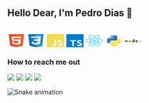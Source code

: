 ## Hello Dear, I'm Pedro Dias 👋
  
  <div style="display: inline_block"><br>
  <img align="center" alt="dias-HTML" height="30" width="40" src="https://raw.githubusercontent.com/devicons/devicon/master/icons/html5/html5-original.svg">
  <img align="center" alt="dias-CSS" height="30" width="40" src="https://raw.githubusercontent.com/devicons/devicon/master/icons/css3/css3-original.svg">
  <img align="center" alt="dias-Js" height="30" width="40" src="https://raw.githubusercontent.com/devicons/devicon/master/icons/javascript/javascript-plain.svg">
  <img align="center" alt="dias-Ts" height="30" width="40" src="https://raw.githubusercontent.com/devicons/devicon/master/icons/typescript/typescript-plain.svg">
  <img align="center" alt="dias-React" height="30" width="40" src="https://raw.githubusercontent.com/devicons/devicon/master/icons/react/react-original.svg">
  <img align="center" alt="dias-python" height="30" width="40" src="https://raw.githubusercontent.com/devicons/devicon/master/icons/python/python-original.svg">
  <img align="center" alt="dias-node" height="30" width="40" src="https://raw.githubusercontent.com/devicons/devicon/master/icons/nodejs/nodejs-original-wordmark.svg">
</div>

 ### How to reach me out
 <div>
 <a href = "mailto: pdr050203@gamil.com"><img src="https://img.shields.io/badge/-Gmail-%23EA4335?style=for-the-badge&logo=gmail&logoColor=white" target="_blank"></a>
 <a href="https://www.linkedin.com/in/pedro-dias-523215206/" target="_blank"><img src="https://img.shields.io/badge/-LinkedIn-%230077B5?style=for-the-badge&logo=linkedin&logoColor=white" target="_blank"></a>
  <a href="https://www.instagram.com/dias_pdr/" target="_blank"><img src="https://img.shields.io/badge/-Instagram-%23E4405F?style=for-the-badge&logo=instagram&logoColor=white" target="_blank"></a>
    <a href="https://twitter.com/diaspdr_1" target="_blank"><img src="https://img.shields.io/twitter/url?color=gray&label=TWITTER&logo=Twitter&logoColor=blue&style=for-the-badge&url=https%3A%2F%2Fimg.shields.io%2Ftwitter%2Furl%3Fcolor%3Dwhite%26label%3DTWITTER%26logo%3DTwitter%26logoColor%3Dblue%26style%3Dfor-the-badge"target="_blank"></a>
  
   ![Snake animation](https://github.com/https://github.com/diaspd/blob/output/github-contribution-grid-snake.svg)
  
</div>
